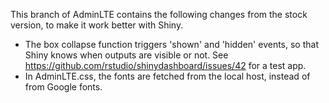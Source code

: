 This branch of AdminLTE contains the following changes from the stock version, to make it work better with Shiny.

* The box collapse function triggers 'shown' and 'hidden' events, so that Shiny knows when outputs are visible or not. See https://github.com/rstudio/shinydashboard/issues/42 for a test app.
* In AdminLTE.css, the fonts are fetched from the local host, instead of from Google fonts.
